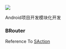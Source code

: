 ![](http://pic.blackist.top/android-modulize-modulize.png)

<!-- <h1 style="text-align:center"> Modulize </h1>  -->
Android项目开发模块化开发



### BRouter 

Reference To [SAction](https://mp.weixin.qq.com/s/itAuv86OsTHfBahUrk21DA)